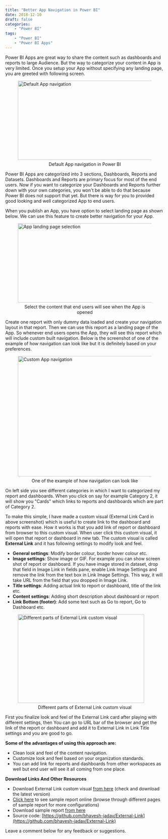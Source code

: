 ```yaml
---
title: "Better App Navigation in Power BI"
date: 2018-12-10
draft: false
categories: 
    - "Power BI"
tags: 
    - "Power BI"
    - "Power BI Apps"
---
```


Power BI Apps are great way to share the content such as dashboards and reports to large Audience. But the way to categorize your content in App is very limited. Once you setup your App without specifying any landing page, you are greeted with following screen.

<figure>
  <img class = "center" src = "/images/appnavigation/default_App_navigation.png" alt = "Default App navigation" style="height: 250px; width:600px"></img>
  <figcaption class = "center" style = "margin-top: 5px; text-align: center;">Default App navigation in Power BI</figcaption>
</figure>


Power BI Apps are categorized into 3 sections, Dashboards, Reports and Datasets. Dashboards and Reports are primary focus for most of the end users. Now if you want to categorize your Dashboards and Reports further down with your own categories, you won't be able to do that because Power BI does not support that yet. But there is way for you to provided good looking and well categorized App to end users.  

When you publish an App, you have option to select landing page as shown below. We can use this feature to create better navigation for your App.

<figure>
  <img class = "center" src = "/images/appnavigation/app_landing_page_selection.png" alt = "App landing page selection" style="height: 250px; width:500px"></img>
  <figcaption class = "center" style = "margin-top: 5px; text-align: center;">Select the content that end users will see when the App is opened</figcaption>
</figure>

Create one report with only dummy data loaded and create your navigation layout in that report. Then we can use this report as a landing page of the App. So whenever end users opens the App, they will see this report which will include custom built navigation. Below is the screenshot of one of the example of how navigation can look like but it is definitely based on your preferences.

<figure>
  <img class = "center" src = "/images/appnavigation/custom_app_navigation.png" alt = "Custom App navigation" style="height: 380px; width:700px"></img>
  <figcaption class = "center" style = "margin-top: 5px; text-align: center;">One of the example of how navigation can look like</figcaption>
</figure>

On left side you see different categories in which I want to categorized my report and dashboards. When you click on say for example Category 2, it will show you "Cards" which links to reports and dashboards which are part of Category 2. 

To make this simple, I have made a custom visual (External Link Card in above screenshot) which is useful to create link to the dashboard and reports with ease. How it works is that you add link of report or dashboard from browser to this custom visual. When user click this custom visual, it will open that report or dashboard in new tab. The custom visual is called **External Link** and it has following settings to modify look and feel.

* **General settings**: Modify border colour, border hover colour etc.
* **Image settings**: Show image or GIF. For example you can show screen shot of report or dashboard. If you have image stored in dataset, drop that field in Image Link in fields pane, enable Link Image Settings and remove the link from the text box in Link Image Settings. This way, it will take URL from the field that you dropped in Image Link.
* **Title settings**: Adding actual link to report or dashboard, title of the link etc.
* **Content settings**: Adding short description about dashboard or report
* **Link Bottom (footer)**: Add some text such as Go to report, Go to Dashboard etc.

<figure>
  <img class = "center" src = "/images/appnavigation/different_parts_of_External_Link.png" alt = "Different parts of External Link custom visual" style="height: 280px; width:400px"></img>
  <figcaption class = "center" style = "margin-top: 5px; text-align: center;">Different parts of External Link custom visual</figcaption>
</figure>

First you finalize look and feel of the External Link card after playing with different settings, then You can go to URL bar of the browser and get the link of the report or dashboard and add it to External Link in Link Title settings and you are good to go.

**Some of the advantages of using this approach are:**

* Clean look and feel of the content navigation.
* Customize look and feel based on your organization standards.
* You can add link for reports and dashboards from other workspaces as well but end user will see it all coming from one place.

**Download Links And Other Resources**  

* Download External Link custom visual [from here](https://github.com/bhavesh-jadav/External-Link/tree/master/dist) (check and download the latest version)
* [Click here](https://app.powerbi.com/view?r=eyJrIjoiMTRjZWM5MjgtZjI3My00NzI4LTkxYzAtOTQ2MDY1ZjE0ZjVkIiwidCI6IjIyMDBiNjQ3LTdmM2EtNGMxYS04ZTkzLTRhYjBiZjRhYWU1OSIsImMiOjN9) to see sample report online (browse through different pages of sample report for more configurations)
* Download sample report [from here](https://github.com/bhavesh-jadav/External-Link/blob/master/Power%20BI%20App%20Navigation%20Sample%20Report.pbix?raw=true)
* Source code: [https://github.com/bhavesh-jadav/External-Link](https://github.com/bhavesh-jadav/External-Link)

Leave a comment below for any feedback or suggestions.